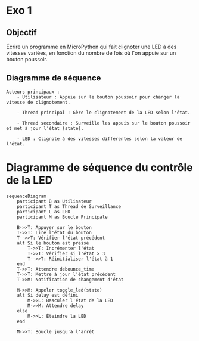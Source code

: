 # Exo 1

## Objectif

 Écrire un programme en MicroPython qui fait clignoter une LED à des vitesses variées, en fonction du nombre de fois où l'on appuie sur un bouton poussoir.

## Diagramme de séquence

    Acteurs principaux :
        - Utilisateur : Appuie sur le bouton poussoir pour changer la vitesse de clignotement.

        - Thread principal : Gère le clignotement de la LED selon l'état.

        - Thread secondaire : Surveille les appuis sur le bouton poussoir et met à jour l'état (state).

        - LED : Clignote à des vitesses différentes selon la valeur de l'état.

# Diagramme de séquence du contrôle de la LED

```mermaid
sequenceDiagram
    participant B as Utilisateur
    participant T as Thread de Surveillance
    participant L as LED
    participant M as Boucle Principale

    B->>T: Appuyer sur le bouton
    T->>T: Lire l'état du bouton
    T-->>T: Vérifier l'état précédent
    alt Si le bouton est pressé
        T->>T: Incrémenter l'état
        T->>T: Vérifier si l'état > 3
        T-->>T: Réinitialiser l'état à 1
    end
    T->>T: Attendre debounce_time
    T->>T: Mettre à jour l'état précédent
    T->>M: Notification de changement d'état

    M->>M: Appeler toggle_led(state)
    alt Si delay est défini
        M->>L: Basculer l'état de la LED
        M->>M: Attendre delay
    else
        M->>L: Éteindre la LED
    end

    M->>T: Boucle jusqu'à l'arrêt
```
